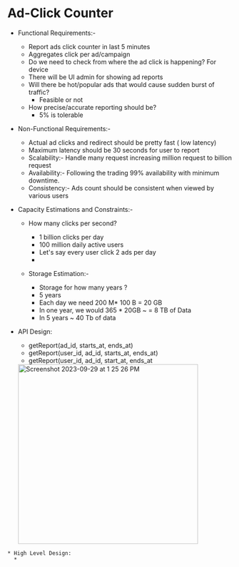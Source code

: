 # Ad-Click Counter
  * Functional Requirements:-
     * Report ads click counter in last 5 minutes
     * Aggregates click per ad/campaign
     * Do we need to check from where the ad click is happening? For device
     * There will be UI admin for showing ad reports
     * Will there be hot/popular ads that would cause sudden burst of traffic?
        * Feasible or not
     * How precise/accurate reporting should be?
        * 5% is tolerable

  * Non-Functional Requirements:-
     * Actual ad clicks and redirect should be pretty fast ( low latency)
     * Maximum latency should be 30 seconds for user to report
     * Scalability:- Handle many request increasing million request to billion request
     * Availability:- Following the trading 99% availability with minimum downtime.
     * Consistency:- Ads count should be consistent when viewed by various users

  * Capacity Estimations and Constraints:-
     * How many clicks per second?
        * 1 billion clicks per day
        * 100 million daily active users
        * Let's say every user click 2 ads per day
        * 
     
     * Storage Estimation:-
        * Storage for how many years ?
        * 5 years
        * Each day we need 200 M* 100 B = 20 GB
        * In one year, we would 365 * 20GB  ~ = 8 TB of Data
        * In 5 years ~ 40 Tb of data
   * API Design:
      * getReport(ad_id, starts_at, ends_at)
      * getReport(user_id, ad_id, starts_at, ends_at)
      * getReport(user_id, ad_id, start_at, ends_at

      <img width="403" alt="Screenshot 2023-09-29 at 1 25 26 PM" src="https://github.com/shreyatpandey/Coding-Challenges/assets/32083899/aa28abde-2454-438f-9f3c-9e6ca8770b49">


    * High Level Design:
      * 
